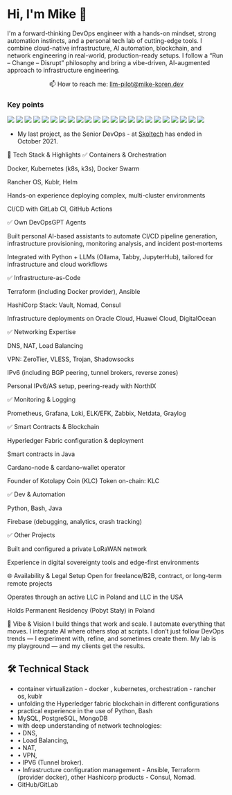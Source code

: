 # Hi, I'm Mike 👋
I'm a forward-thinking DevOps engineer with a hands-on mindset, strong automation instincts, and a personal tech lab of cutting-edge tools. I combine cloud-native infrastructure, AI automation, blockchain, and network engineering in real-world, production-ready setups. I follow a “Run – Change – Disrupt” philosophy and bring a vibe-driven, AI-augmented approach to infrastructure engineering.


  
<p align='center'>
   📫 How to reach me: <a href='mailto:llm-pilot@mike-koren.dev'>llm-pilot@mike-koren.dev</a>



### Key points
<p align='left'>
       <img src="https://img.shields.io/badge/Linux-FCC624?style=for-the-badge&logo=linux&logoColor=black"/>
       <img src="https://img.shields.io/badge/Ubuntu-E95420?style=for-the-badge&logo=ubuntu&logoColor=white"/>
       <img src="https://img.shields.io/badge/Debian-A81D33?style=for-the-badge&logo=debian&logoColor=white"/>
       <img src="https://img.shields.io/badge/mac%20os-000000?style=for-the-badge&logo=apple&logoColor=white"/>
       <img src="https://img.shields.io/badge/Red%20Hat-EE0000?style=for-the-badge&logo=redhat&logoColor=white"/>
       <img src="https://img.shields.io/badge/VIM-%2311AB00.svg?&style=for-the-badge&logo=vim&logoColor=white"/>
       <img src="https://img.shields.io/badge/Raspberry%20Pi-A22846?style=for-the-badge&logo=Raspberry%20Pi&logoColor=white"/>
       <img src="https://img.shields.io/badge/Google_Play-414141?style=for-the-badge&logo=google-play&logoColor=white"/>
       <img src="https://img.shields.io/badge/App_Store-0D96F6?style=for-the-badge&logo=app-store&logoColor=white"/>
       <img src="https://img.shields.io/badge/GNU%20Bash-4EAA25?style=for-the-badge&logo=GNU%20Bash&logoColor=white"/>
       <img src="https://img.shields.io/badge/Telegram-2CA5E0?style=for-the-badge&logo=telegram&logoColor=white"/>
       <img src="https://img.shields.io/badge/Slack-4A154B?style=for-the-badge&logo=slack&logoColor=white"/>
       <img src="https://img.shields.io/badge/PostgreSQL-316192?style=for-the-badge&logo=postgresql&logoColor=white"/>
       <img src="https://img.shields.io/badge/MongoDB-white?style=for-the-badge&logo=mongodb&logoColor=4EA94B"/>
       <img src="https://img.shields.io/badge/Elastic_Search-005571?style=for-the-badge&logo=elasticsearch&logoColor=white"/>
       <img src="https://img.shields.io/badge/Shell_Script-121011?style=for-the-badge&logo=gnu-bash&logoColor=white"/>
       <img src="https://img.shields.io/badge/Git-F05032?style=for-the-badge&logo=git&logoColor=white"/>
       <img src="https://img.shields.io/badge/Nginx-009639?style=for-the-badge&logo=nginx&logoColor=white"/>
       <img src="https://img.shields.io/badge/Ansible-000000?style=for-the-badge&logo=ansible&logoColor=white"/>
       <img src="https://img.shields.io/badge/Jenkins-D24939?style=for-the-badge&logo=Jenkins&logoColor=white"/>
       <img src="https://img.shields.io/badge/Jira-0052CC?style=for-the-badge&logo=Jira&logoColor=white"/>
       <img src="https://img.shields.io/badge/Jira-0052CC?style=for-the-badge&logo=Jira&logoColor=white"/>
       <img src="https://img.shields.io/badge/Kibana-005571?style=for-the-badge&logo=Kibana&logoColor=white"/>
</p>
   
*   My last project, as the Senior DevOps - at [Skoltech](https://www.linkedin.com/school/skolkovo-institute-of-science-and-technology/) has ended in October 2021. 

🔧 Tech Stack & Highlights
✅ Containers & Orchestration

Docker, Kubernetes (k8s, k3s), Docker Swarm

Rancher OS, Kublr, Helm

Hands-on experience deploying complex, multi-cluster environments

CI/CD with GitLab CI, GitHub Actions

✅ Own DevOpsGPT Agents

Built personal AI-based assistants to automate CI/CD pipeline generation, infrastructure provisioning, monitoring analysis, and incident post-mortems

Integrated with Python + LLMs (Ollama, Tabby, JupyterHub), tailored for infrastructure and cloud workflows

✅ Infrastructure-as-Code

Terraform (including Docker provider), Ansible

HashiCorp Stack: Vault, Nomad, Consul

Infrastructure deployments on Oracle Cloud, Huawei Cloud, DigitalOcean

✅ Networking Expertise

DNS, NAT, Load Balancing

VPN: ZeroTier, VLESS, Trojan, Shadowsocks

IPv6 (including BGP peering, tunnel brokers, reverse zones)

Personal IPv6/AS setup, peering-ready with NorthIX

✅ Monitoring & Logging

Prometheus, Grafana, Loki, ELK/EFK, Zabbix, Netdata, Graylog

✅ Smart Contracts & Blockchain

Hyperledger Fabric configuration & deployment

Smart contracts in Java

Cardano-node & cardano-wallet operator

Founder of Kotolapy Coin (KLC)
Token on-chain: KLC

✅ Dev & Automation

Python, Bash, Java

Firebase (debugging, analytics, crash tracking)

✅ Other Projects

Built and configured a private LoRaWAN network

Experience in digital sovereignty tools and edge-first environments

🌐 Availability & Legal Setup
Open for freelance/B2B, contract, or long-term remote projects

Operates through an active LLC in Poland and LLC in the USA

Holds Permanent Residency (Pobyt Stały) in Poland

🧩 Vibe & Vision
I build things that work and scale. I automate everything that moves. I integrate AI where others stop at scripts. I don’t just follow DevOps trends — I experiment with, refine, and sometimes create them. My lab is my playground — and my clients get the results.

## 🛠 Technical Stack
*   container virtualization - docker , kubernetes, orchestration - rancher os, kublr 
*   unfolding the Hyperledger fabric blockchain in different configurations
*   practical experience in the use of Python, Bash
*   MySQL, PostgreSQL, MongoDB
*   with deep understanding of network technologies: 
*    • DNS, 
*    • Load Balancing, 
*    • NAT, 
*    • VPN, 
*    • IPV6 (Tunnel broker).
*    • Infrastructure configuration management - Ansible, Terraform (provider docker), other Hashicorp products - Consul, Nomad.
*   GitHub/GitLab
